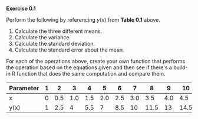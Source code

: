**Exercise 0.1**

Perform the following by referencing $y(x)$ from **Table 0.1** above.

1. Calculate the three different means.
1. Calculate the variance.
1. Calculate the standard deviation.
1. Calculate the standard error about the mean.

For each of the operations above, create your own function that performs the operation based on the equations given and then see if there's a build-in R function that does the same computation and compare them.


| Parameter | 1 | 2 | 3 | 4 | 5 | 6 | 7 | 8 | 9 | 10 |
| :------- | --- | --- | --- | --- | --- | --- | --- | --- | --- | --- |
| x | 0 | 0.5 | 1.0 | 1.5 | 2.0 | 2.5 | 3.0 | 3.5 | 4.0 | 4.5 |
| y(x) | 1 | 2.5 | 4 | 5.5 | 7 | 8.5 | 10 | 11.5 | 13 | 14.5 |
